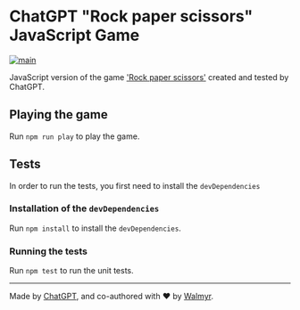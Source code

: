 # ChatGPT "Rock paper scissors" JavaScript Game

[![main](https://github.com/wlsf82/chatgpt-paper-rock-and-scissors-javascript-game/actions/workflows/ci.yml/badge.svg)](https://github.com/wlsf82/chatgpt-paper-rock-and-scissors-javascript-game/actions)

JavaScript version of the game ['Rock paper scissors'](https://en.wikipedia.org/wiki/Rock_paper_scissors) created and tested by ChatGPT.

## Playing the game

Run `npm run play` to play the game.

## Tests

In order to run the tests, you first need to install the `devDependencies`

### Installation of the `devDependencies`

Run `npm install` to install the `devDependencies`.

### Running the tests

Run `npm test` to run the unit tests.

___

Made by [ChatGPT](https://chat.openai.com/), and co-authored with ❤️ by [Walmyr](https://walmyr.dev).
